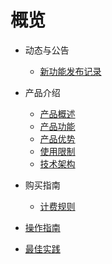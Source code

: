 # 概览

- 动态与公告

  - [新功能发布记录](UPLVR/newfunctions/newfunctions.md)
- 产品介绍

  - [产品概述](UPLVR/intro/description.md)
  - [产品功能](UPLVR/intro/function.md)
  - [产品优势](UPLVR/intro/advantages.md)
  - [使用限制](UPLVR/intro/limit.md)
  - [技术架构](UPLVR/intro/architecture.md)
- 购买指南
  - [计费规则](UPLVR/buy/charge.md)
- [操作指南](UPLVR/guide/guide.md)
- [最佳实践](UPLVR/bestpractice/bestpractice.md)


